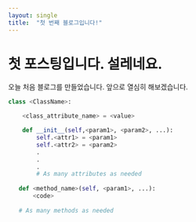 ```yaml
---
layout: single
title:  "첫 번째 블로그입니다!"
---
```


# 첫 포스팅입니다. 설레네요.
오늘 처음 블로그를 만들었습니다. 앞으로 열심히 해보겠습니다.



```python
class <ClassName>:

    <class_attribute_name> = <value>

    def __init__(self,<param1>, <param2>, ...):
        self.<attr1> = <param1>
        self.<attr2> = <param2>
        .
        .
        .
        # As many attributes as needed
    
   def <method_name>(self, <param1>, ...):
       <code>
       
   # As many methods as needed
   ```
   
   
